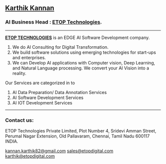 ## [Karthik Kannan](https://www.linkedin.com/in/karthik-kannan-r-544a918) ##

### AI Business Head : [ETOP Technologies](http://www.etopdigital.com/). ###

- - - - 

__[ETOP TECHNOLOGIES](https://www.linkedin.com/company/etoptechnologies)__ is an EDGE AI Software Development company. 

1. We do AI Consulting for Digital Transformation.
2. We build software solutions using emerging technologies for start-ups and enterprises. 
3. We can Develop AI applications with Computer vision, Deep Learning, and Natural Language processing.
We convert your AI Vision into a reality. 

Our Services are categorized in to 
1. AI Data Preparation/ Data Annotation Services 
2. AI Software Development Services 
3. AI IOT Development Services 

- - - - 

### Contact us: ###

ETOP Technologies Private Limited,
Plot Number 4, Sridevi Amman Street,
Perumal Nagar Extension, 
Old Pallavaram, 
Chennai, Tamil Nadu 600117
INDIA.

kannan.karthik82@gmail.com
sales@etopdigital.com
karthik@etopdigital.com
